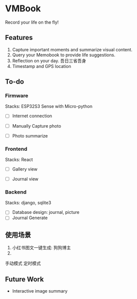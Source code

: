 # VMBook
Record your life on the fly!

## Features

1. Capture important moments and summarize visual content. 
2. Query your Memobook to provide life suggestions.
3. Reflection on your day. 吾日三省吾身
4. Timestamp and GPS location


## To-do

### Firmware

Stacks: ESP32S3 Sense with Micro-python 

- [ ] Internet connection
- [ ] Manually Capture photo
- [ ] Photo summarize
 

### Frontend

Stacks: React

- [ ] Gallery view
- [ ] Journal view


### Backend

Stacks: django, sqlite3

- [ ] Database design: journal, picture
- [ ] Journal Generate

## 使用场景

1. 小红书图文一键生成: 狗狗博主
2. 


手动模式
定时模式

## Future Work

- Interactive image summary
